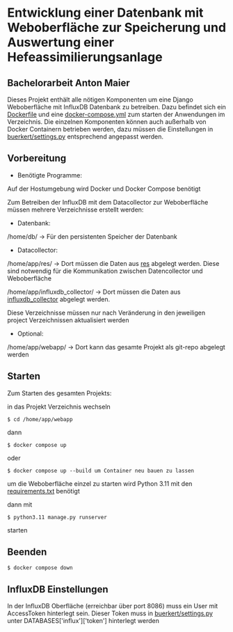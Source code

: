 # Entwicklung einer Datenbank mit Weboberfläche zur Speicherung und Auswertung einer Hefeassimilierungsanlage
## Bachelorarbeit Anton Maier
Dieses Projekt enthält alle nötigen Komponenten um eine Django Weboberfläche
mit InfluxDB Datenbank zu betreiben. Dazu befindet sich ein [Dockerfile](Dockerfile) und 
eine [docker-compose.yml](docker-compose.yml) zum starten der Anwendungen im Verzeichnis. 
Die einzelnen Komponenten können auch außerhalb von Docker Containern betrieben werden,
dazu müssen die Einstellungen in [buerkert/settings.py](buerkert/settings.py) entsprechend angepasst werden.

## Vorbereitung
* Benötigte Programme:

Auf der Hostumgebung wird Docker und Docker Compose benötigt

Zum Betreiben der InfluxDB mit dem Datacollector zur Weboberfläche 
müssen mehrere Verzeichnisse erstellt werden:

* Datenbank:

/home/db/ -> Für den persistenten Speicher der Datenbank

* Datacollector:

 /home/app/res/ -> Dort müssen die Daten aus [res](res) abgelegt werden. 
 Diese sind notwendig für die Kommunikation zwischen Datencollector und Weboberfläche
 
/home/app/influxdb_collector/ -> Dort müssen die Daten aus [influxdb_collector](influxdb_collector) abgelegt werden.

Diese Verzeichnisse müssen nur nach Veränderung in den jeweiligen project Verzeichnissen aktualisiert werden


* Optional:

/home/app/webapp/ -> Dort kann das gesamte Projekt als git-repo abgelegt werden



## Starten
Zum Starten des gesamten Projekts:

in das Projekt Verzeichnis wechseln 

    $ cd /home/app/webapp

dann

    $ docker compose up

oder 

    $ docker compose up --build um Container neu bauen zu lassen

um die Weboberfläche einzel zu starten wird Python 3.11 mit den [requirements.txt](requirements.txt) benötigt

dann mit 

    $ python3.11 manage.py runserver 

starten

##  Beenden

    $ docker compose down

## InfluxDB Einstellungen

In der InfluxDB Oberfläche (erreichbar über port 8086) muss ein User mit AccessToken hinterlegt sein. 
Dieser Token muss in [buerkert/settings.py](buerkert/settings.py) unter DATABASES['influx']['token'] hinterlegt werden